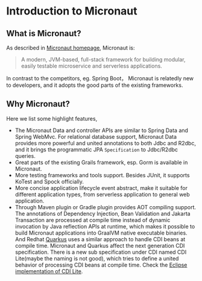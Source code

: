 # Introduction to Micronaut

## What is Micronaut?

As described in [Micronaut homepage](https://www.micronaut.io),  Micronaut is:

> A modern, JVM-based, full-stack framework for building modular, easily testable microservice and serverless applications.

In contrast to the competitors, eg. Spring Boot， Micronaut is relatedly new to developers, and it adopts the good parts of the existing frameworks.

## Why Micronaut?

Here we list some highlight features, 

* The Micronaut Data and controller APIs are similar to Spring Data and Spring WebMvc. For relational database support, Micronaut Data provides more powerful and united annotations to both Jdbc and R2dbc, and it brings the programmatic JPA `Specification` to Jdbc/R2dbc queries. 
* Great parts of the existing Grails framework, esp. Gorm is available in Micronaut. 
* More testing frameworks and tools support. Besides JUnit, it supports KoTest and Spock officially.
* More concise application lifecycle event abstract, make it suitable for different application types, from serverless application to general web application.
* Through Maven plugin or Gradle plugin provides AOT compiling support. The annotations of Dependency Injection, Bean Validation and Jakarta Transaction are processed at compile time instead of dynamic invocation by Java reflection APIs at runtime, which makes it possible to build Micronaut applications into GraalVM native executable binaries. And Redhat [Quarkus](https://www.quarkus.io) uses a similar approach to handle CDI beans at compile time. Micronaut and Quarkus affect the next generation CDI specification. There is a new sub specification under CDI named CDI Lite(maybe the naming is not good), which tries to define a united behavior of processing CDI beans at compile time. Check the [Eclipse implementation of CDI Lite](https://projects.eclipse.org/projects/ee4j.odi).